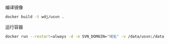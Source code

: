 编译镜像
```bash
docker build -t wdj/usvn .
```
运行容器
```bash
docker run --restart=always -d -e SVN_DOMAIN="域名" -v /data/usvn:/data --dns 114.114.114.114 --name usvn -p 1818:80 wdj/usvn
```
